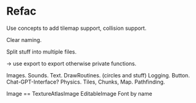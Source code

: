 # Refac

Use concepts to add tilemap support, collision support.

Clear naming.

Split stuff into multiple files.

-> use export to export otherwise private functions.

Images. 
Sounds.
Text.
DrawRoutines. (circles and stuff)
Logging.
Button.
Chat-GPT-Interface?
Physics.
Tiles, Chunks, Map.
Pathfinding.

Image == TextureAtlasImage
EditableImage
Font by name


